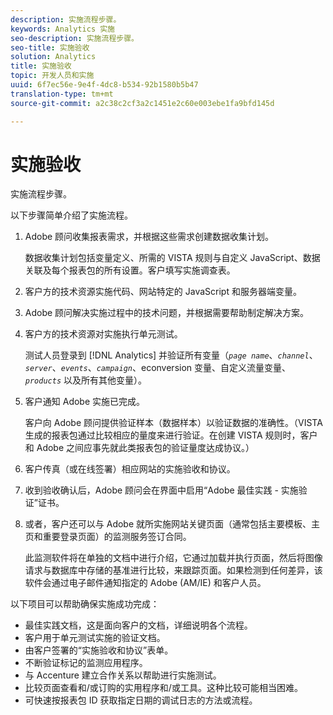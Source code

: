 ```yaml
---
description: 实施流程步骤。
keywords: Analytics 实施
seo-description: 实施流程步骤。
seo-title: 实施验收
solution: Analytics
title: 实施验收
topic: 开发人员和实施
uuid: 6f7ec56e-9e4f-4dc8-b534-92b1580b5b47
translation-type: tm+mt
source-git-commit: a2c38c2cf3a2c1451e2c60e003ebe1fa9bfd145d

---
```



# 实施验收

实施流程步骤。

以下步骤简单介绍了实施流程。

1. Adobe 顾问收集报表需求，并根据这些需求创建数据收集计划。

   数据收集计划包括变量定义、所需的 VISTA 规则与自定义 JavaScript、数据关联及每个报表包的所有设置。客户填写实施调查表。
1. 客户方的技术资源实施代码、网站特定的 JavaScript 和服务器端变量。
1. Adobe 顾问解决实施过程中的技术问题，并根据需要帮助制定解决方案。
1. 客户方的技术资源对实施执行单元测试。

   测试人员登录到 [!DNL Analytics] 并验证所有变量（*`page name`*、*`channel`*、*`server`*、*`events`*、*`campaign`*、econversion 变量、自定义流量变量、*`products`* 以及所有其他变量）。
1. 客户通知 Adobe 实施已完成。

   客户向 Adobe 顾问提供验证样本（数据样本）以验证数据的准确性。（VISTA 生成的报表包通过比较相应的量度来进行验证。在创建 VISTA 规则时，客户和 Adobe 之间应事先就此类报表包的验证量度达成协议。）
1. 客户传真（或在线签署）相应网站的实施验收和协议。
1. 收到验收确认后，Adobe 顾问会在界面中启用“Adobe 最佳实践 - 实施验证”证书。
1. 或者，客户还可以与 Adobe 就所实施网站关键页面（通常包括主要模板、主页和重要登录页面）的监测服务签订合同。

   此监测软件将在单独的文档中进行介绍，它通过加载并执行页面，然后将图像请求与数据库中存储的基准进行比较，来跟踪页面。如果检测到任何差异，该软件会通过电子邮件通知指定的 Adobe (AM/IE) 和客户人员。

以下项目可以帮助确保实施成功完成：

* 最佳实践文档，这是面向客户的文档，详细说明各个流程。
* 客户用于单元测试实施的验证文档。
* 由客户签署的“实施验收和协议”表单。
* 不断验证标记的监测应用程序。
* 与 Accenture 建立合作关系以帮助进行实施测试。
* 比较页面查看和/或订购的实用程序和/或工具。这种比较可能相当困难。
* 可快速按报表包 ID 获取指定日期的调试日志的方法或流程。

